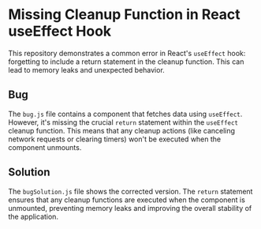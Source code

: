 # Missing Cleanup Function in React useEffect Hook

This repository demonstrates a common error in React's `useEffect` hook: forgetting to include a return statement in the cleanup function. This can lead to memory leaks and unexpected behavior.

## Bug

The `bug.js` file contains a component that fetches data using `useEffect`. However, it's missing the crucial `return` statement within the `useEffect` cleanup function. This means that any cleanup actions (like canceling network requests or clearing timers) won't be executed when the component unmounts.

## Solution

The `bugSolution.js` file shows the corrected version. The `return` statement ensures that any cleanup functions are executed when the component is unmounted, preventing memory leaks and improving the overall stability of the application.